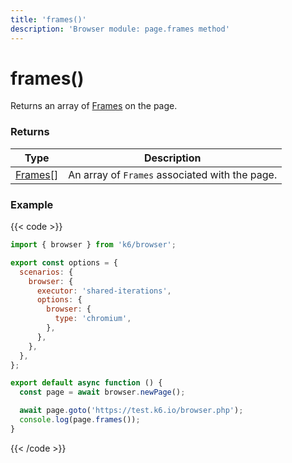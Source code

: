 ```yaml
---
title: 'frames()'
description: 'Browser module: page.frames method'
---
```


# frames()

Returns an array of [Frames](https://grafana.com/docs/k6/<K6_VERSION>/javascript-api/k6-browser/frame/) on the page.

### Returns

| Type                                                                                               | Description                                    |
| -------------------------------------------------------------------------------------------------- | ---------------------------------------------- |
| [Frames](https://grafana.com/docs/k6/<K6_VERSION>/javascript-api/k6-browser/frame/)[] | An array of `Frames` associated with the page. |

### Example

{{< code >}}

```javascript
import { browser } from 'k6/browser';

export const options = {
  scenarios: {
    browser: {
      executor: 'shared-iterations',
      options: {
        browser: {
          type: 'chromium',
        },
      },
    },
  },
};

export default async function () {
  const page = await browser.newPage();

  await page.goto('https://test.k6.io/browser.php');
  console.log(page.frames());
}
```

{{< /code >}}
